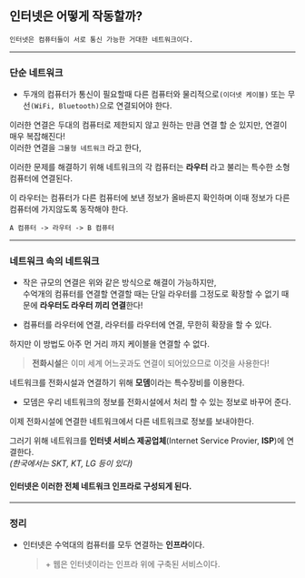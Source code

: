 ## 인터넷은 어떻게 작동할까?

```
인터넷은 컴퓨터들이 서로 통신 가능한 거대한 네트워크이다.
```

---

### 단순 네트워크

- 두개의 컴퓨터가 통신이 필요할때 다른 컴퓨터와 물리적으로`(이더넷 케이블)`
  또는 무선`(WiFi, Bluetooth)`으로 연결되어야 한다.

이러한 연결은 두대의 컴퓨터로 제한되지 않고 원하는 만큼 연결 할 순 있지만, 연결이 매우 복잡해진다!  
이러한 연결을 `그물형 네트워크` 라고 한다,

이러한 문제를 해결하기 위해 네트워크의 각 컴퓨터는 **라우터** 라고 불리는 특수한 소형 컴퓨터에 연결된다.

이 라우터는 컴퓨터가 다른 컴퓨터에 보낸 정보가 올바른지 확인하며
이때 정보가 다른 컴퓨터에 가지않도록 동작해야 한다.

```
A 컴퓨터 -> 라우터 -> B 컴퓨터
```

---

### 네트워크 속의 네트워크

- 작은 규모의 연결은 위와 같은 방식으로 해결이 가능하지만,  
  수억개의 컴퓨터를 연결할 연결할 때는 단일 라우터를 그정도로 확장할 수 없기 때문에 **라우터도 라우터 끼리 연결**한다!

* 컴퓨터를 라우터에 연결, 라우터를 라우터에 연결, 무한히 확장을 할 수 있다.

하지만 이 방법도 아주 먼 거리 까지 케이블을 연결할 수 없다.

> **전화시설**은 이미 세계 어느곳과도 연결이 되어있으므로 이것을 사용한다!

네트워크를 전화시설과 연결하기 위해 **모뎀**이라는 특수장비를 이용한다.

- 모뎀은 우리 네트워크의 정보를 전화시설에서 처리 할 수 있는 정보로 바꾸어 준다.

이제 전화시설에 연결한 네트워크에서 다른 네트워크로 정보를 보내야한다.

그러기 위해 네트워크를 **인터넷 서비스 제공업체**(Internet Service Provier, **ISP**)에 연결한다.  
_(한국에서는 SKT, KT, LG 등이 있다)_

#### 인터넷은 이러한 전체 네트워크 인프라로 구성되게 된다.

---

### 정리

- 인터넷은 수억대의 컴퓨터를 모두 연결하는 **인프라**이다.
  > \+ 웹은 인터넷이라는 인프라 위에 구축된 서비스이다.
